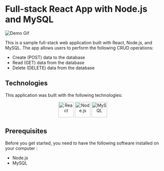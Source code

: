 # Full-stack React App with Node.js and MySQL

![Demo Gif](/deploy-gif.gif)

This is a sample full-stack web application built with React, Node.js, and MySQL. The app allows users to perform the following CRUD operations:

- Create (POST) data to the database
- Read (GET) data from the database
- Delete (DELETE) data from the database

## Technologies

This application was built with the following technologies:
 <div align="center">
	<img height="50" src="https://user-images.githubusercontent.com/25181517/183897015-94a058a6-b86e-4e42-a37f-bf92061753e5.png" alt="React" title="React" />
	<img height="50" src="https://user-images.githubusercontent.com/25181517/183568594-85e280a7-0d7e-4d1a-9028-c8c2209e073c.png" alt="Node.js" title="Node.js" />
	<img height="50" src="https://user-images.githubusercontent.com/25181517/183896128-ec99105a-ec1a-4d85-b08b-1aa1620b2046.png" alt="MySQL" title="MySQL" />
</div>


## Prerequisites

Before you get started, you need to have the following software installed on your computer :

- Node.js
- MySQL

